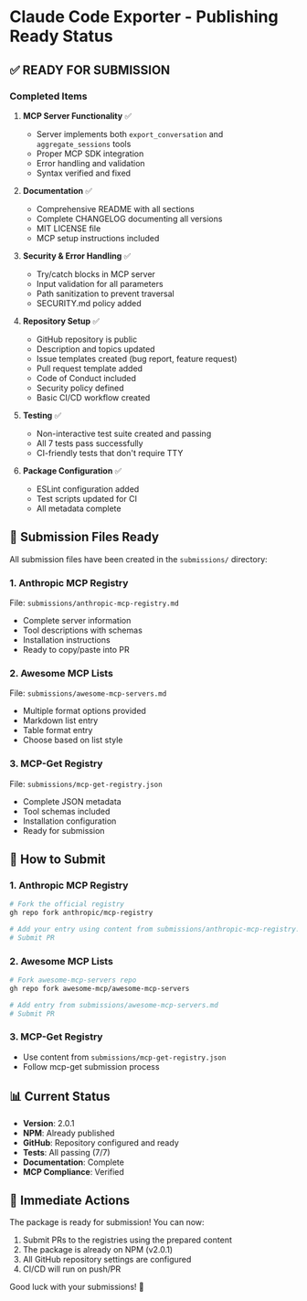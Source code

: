 # Claude Code Exporter - Publishing Ready Status

## ✅ READY FOR SUBMISSION

### Completed Items

1. **MCP Server Functionality** ✅
   - Server implements both `export_conversation` and `aggregate_sessions` tools
   - Proper MCP SDK integration
   - Error handling and validation
   - Syntax verified and fixed

2. **Documentation** ✅
   - Comprehensive README with all sections
   - Complete CHANGELOG documenting all versions
   - MIT LICENSE file
   - MCP setup instructions included

3. **Security & Error Handling** ✅
   - Try/catch blocks in MCP server
   - Input validation for all parameters
   - Path sanitization to prevent traversal
   - SECURITY.md policy added

4. **Repository Setup** ✅
   - GitHub repository is public
   - Description and topics updated
   - Issue templates created (bug report, feature request)
   - Pull request template added
   - Code of Conduct included
   - Security policy defined
   - Basic CI/CD workflow created

5. **Testing** ✅
   - Non-interactive test suite created and passing
   - All 7 tests pass successfully
   - CI-friendly tests that don't require TTY

6. **Package Configuration** ✅
   - ESLint configuration added
   - Test scripts updated for CI
   - All metadata complete

## 📁 Submission Files Ready

All submission files have been created in the `submissions/` directory:

### 1. **Anthropic MCP Registry** 
File: `submissions/anthropic-mcp-registry.md`
- Complete server information
- Tool descriptions with schemas
- Installation instructions
- Ready to copy/paste into PR

### 2. **Awesome MCP Lists**
File: `submissions/awesome-mcp-servers.md`
- Multiple format options provided
- Markdown list entry
- Table format entry
- Choose based on list style

### 3. **MCP-Get Registry**
File: `submissions/mcp-get-registry.json`
- Complete JSON metadata
- Tool schemas included
- Installation configuration
- Ready for submission

## 🚀 How to Submit

### 1. Anthropic MCP Registry
```bash
# Fork the official registry
gh repo fork anthropic/mcp-registry

# Add your entry using content from submissions/anthropic-mcp-registry.md
# Submit PR
```

### 2. Awesome MCP Lists
```bash
# Fork awesome-mcp-servers repo
gh repo fork awesome-mcp/awesome-mcp-servers

# Add entry from submissions/awesome-mcp-servers.md
# Submit PR
```

### 3. MCP-Get Registry
- Use content from `submissions/mcp-get-registry.json`
- Follow mcp-get submission process

## 📊 Current Status

- **Version**: 2.0.1
- **NPM**: Already published
- **GitHub**: Repository configured and ready
- **Tests**: All passing (7/7)
- **Documentation**: Complete
- **MCP Compliance**: Verified

## 🎯 Immediate Actions

The package is ready for submission! You can now:

1. Submit PRs to the registries using the prepared content
2. The package is already on NPM (v2.0.1)
3. All GitHub repository settings are configured
4. CI/CD will run on push/PR

Good luck with your submissions! 🚀